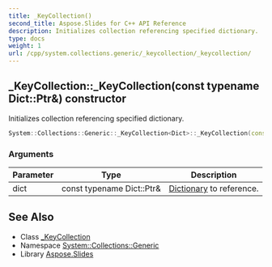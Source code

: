 ```yaml
---
title: _KeyCollection()
second_title: Aspose.Slides for C++ API Reference
description: Initializes collection referencing specified dictionary.
type: docs
weight: 1
url: /cpp/system.collections.generic/_keycollection/_keycollection/
---
```

## _KeyCollection::_KeyCollection(const typename Dict::Ptr\&) constructor


Initializes collection referencing specified dictionary.

```cpp
System::Collections::Generic::_KeyCollection<Dict>::_KeyCollection(const typename Dict::Ptr &dict)
```


### Arguments

| Parameter | Type | Description |
| --- | --- | --- |
| dict | const typename Dict::Ptr\& | [Dictionary](../../dictionary/) to reference. |

## See Also

* Class [_KeyCollection](./)
* Namespace [System::Collections::Generic](../)
* Library [Aspose.Slides](../../)
